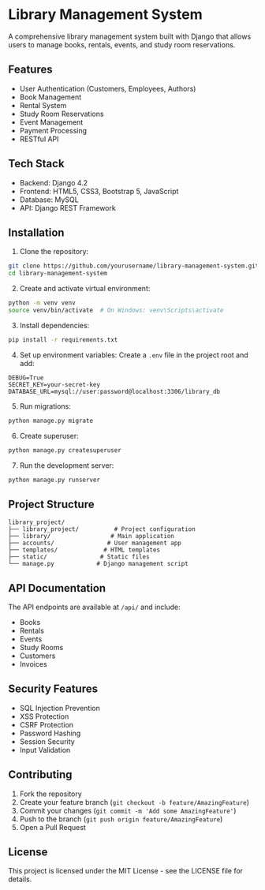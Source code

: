 # Library Management System

A comprehensive library management system built with Django that allows users to manage books, rentals, events, and study room reservations.

## Features

- User Authentication (Customers, Employees, Authors)
- Book Management
- Rental System
- Study Room Reservations
- Event Management
- Payment Processing
- RESTful API

## Tech Stack

- Backend: Django 4.2
- Frontend: HTML5, CSS3, Bootstrap 5, JavaScript
- Database: MySQL
- API: Django REST Framework

## Installation

1. Clone the repository:
```bash
git clone https://github.com/yourusername/library-management-system.git
cd library-management-system
```

2. Create and activate virtual environment:
```bash
python -m venv venv
source venv/bin/activate  # On Windows: venv\Scripts\activate
```

3. Install dependencies:
```bash
pip install -r requirements.txt
```

4. Set up environment variables:
Create a `.env` file in the project root and add:
```
DEBUG=True
SECRET_KEY=your-secret-key
DATABASE_URL=mysql://user:password@localhost:3306/library_db
```

5. Run migrations:
```bash
python manage.py migrate
```

6. Create superuser:
```bash
python manage.py createsuperuser
```

7. Run the development server:
```bash
python manage.py runserver
```

## Project Structure

```
library_project/
├── library_project/          # Project configuration
├── library/                 # Main application
├── accounts/               # User management app
├── templates/             # HTML templates
├── static/               # Static files
└── manage.py            # Django management script
```

## API Documentation

The API endpoints are available at `/api/` and include:
- Books
- Rentals
- Events
- Study Rooms
- Customers
- Invoices

## Security Features

- SQL Injection Prevention
- XSS Protection
- CSRF Protection
- Password Hashing
- Session Security
- Input Validation

## Contributing

1. Fork the repository
2. Create your feature branch (`git checkout -b feature/AmazingFeature`)
3. Commit your changes (`git commit -m 'Add some AmazingFeature'`)
4. Push to the branch (`git push origin feature/AmazingFeature`)
5. Open a Pull Request

## License

This project is licensed under the MIT License - see the LICENSE file for details.
